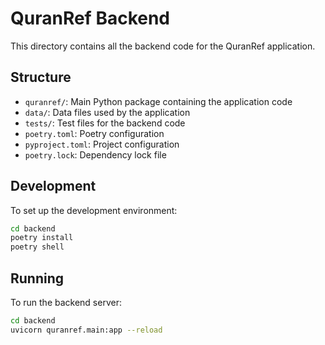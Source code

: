 # QuranRef Backend

This directory contains all the backend code for the QuranRef application.

## Structure

- `quranref/`: Main Python package containing the application code
- `data/`: Data files used by the application
- `tests/`: Test files for the backend code
- `poetry.toml`: Poetry configuration
- `pyproject.toml`: Project configuration
- `poetry.lock`: Dependency lock file

## Development

To set up the development environment:

```bash
cd backend
poetry install
poetry shell
```

## Running

To run the backend server:

```bash
cd backend
uvicorn quranref.main:app --reload
```